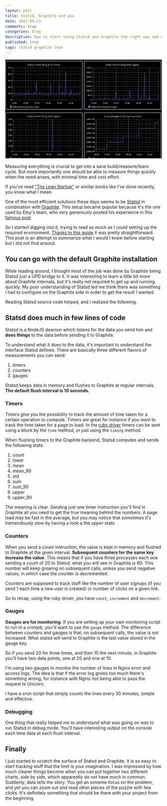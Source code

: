```yaml
---
layout: post
title: Statsd, Graphite and you
date: 2012-09-23
comments: true
categories: blog
description: How to start using Statsd and Graphite the right way and quickly
published: true
tags: statsd graphite lean
---
```


![my first dashboard](/images/statsd-dashboard.png)

Measuring everything is crucial to get into a sane build/measure/learn cycle. But more importantly one should be able to measure things quickly when the need arises, with minimal time and cost effort. 

If you've read ["The Lean Startup"](http://www.amazon.it/The-Lean-Startup-Entrepreneurs-Continuous/dp/0307887898) or similar books like I've done recently, you know what I mean. 

One of the most efficient solutions these days seems to be [Statsd](https://github.com/etsy/statsd) in combination with [Graphite](http://graphite.wikidot.com). This setup became popular because it's the one used by Etsy's team, who very generously posted his experience in this [famous post](http://codeascraft.etsy.com/2011/02/15/measure-anything-measure-everything/)

So I started digging into it, trying to read as much as I could setting up the required environment. [Thanks to this guide](http://geek.michaelgrace.org/2011/09/how-to-install-graphite-on-ubuntu/) it was pretty straightforward. This post is an attempt to summarize what I would I knew before starting but I did not find around. 

## You can go with the default Graphite installation

While reading around, I thought most of the job was done by Graphite being Statsd just a UPD bridge to it. It was interesting to learn a little bit more about Graphite internals, but it's really not required to get up and running quickly. My poor understanding of Statsd led me think there was something I had to configure on the Graphite side in order to get the result I wanted. 

Reading Statsd source code helped, and I realized the following. 

## Statsd does much in few lines of code

Statsd is a NodeJS deamon which listens for the data you send him and **does things** to the data before sending it to Graphite. 

To understand what it does to the data, it's important to understand the interface Statsd defines. There are basically three different flavors of measurements you can send: 

1. timers
2. counters 
3. gauges

Statsd keeps data in memory and flushes to Graphite at regular intervals. **The default flush interval is 10 seconds.**

### Timers 

Timers give you the possibility to track the amount of time taken for a certain operation to compute. Timers are great for instance if you want to track the time taken for a page to load. In the [ruby driver](https://github.com/github/statsd-ruby/blob/master/lib/statsd.rb) timers can be sent using a block by the `time` method, or just using the `timing` method.

When flushing timers to the Graphite backend, Statsd computes and sends the following stats:

1. count
2. lower
3. mean
4. mean\_90
5. std
6. sum
7. sum\_90
8. upper
9. upper\_90

The meaning is clear. Sending just one timer instruction you'll find in Graphite all you need to get the true meaning behind the numbers. A page load may be fast in the average, but you may notice that _sometimes_ it's tremendously slow by having a look a the *upper* stats. 

### Counters

When you send a count instruction, the value is kept in memory and flushed to Graphite at the given interval. **Subsequent counters for the same key increase the value.** This means that if you have three processes each one sending a count of 20 to Statsd, what you will see in Graphite is 60. This number will keep growing on subsequent calls, unless you send negative values, in which case the counter is decremented.

Counters are supposed to track stuff like the number of user signups (if you send 1 each time a new user is created) or number of clicks on a given link. 

So to recap, using the ruby driver, you have `count`, `increment` and `decrement`.

### Gauges

**Gauges are for monitoring**. If you are setting up your own monitoring script to run in a cronjob, you'd want to use the `gauge` method. The difference between counters and gauges is that, on subsequent calls, the value is not increased. What statsd will send to Graphite is the last value stored in the gauge key. 

So if you send 20 for three times, and then 10 the next minute, in Graphite you'll have two data points, one at 20 and one at 10. 

I'm using two gauges to monitor the number of lines in Nginx error and access logs. The idea is that if the error log grows too much there's something wrong, for instance with Nginx not being able to pass the request to Unicorn.

I have a cron script that simply counts the lines every 30 minutes, simple and effective. 

### Debugging

One thing that really helped me to understand what was going on was to run Statsd in debug mode. You'll have interesting output on the console each time data at each flush interval.

## Finally 

I just started to scratch the surface of Statsd and Graphite. It is so easy to start tracking stuff that the limit is your imagination. I was impressed by how much clearer things become when you can put together two different charts, side by side, which apparently do not have much in common. Suddenly, data tells the story. You get an extreme focus on the problem, and yet you can zoom out and read other pieces of the puzzle with few clicks. 
It's definitely something that should be there with your project from the beginning. 
